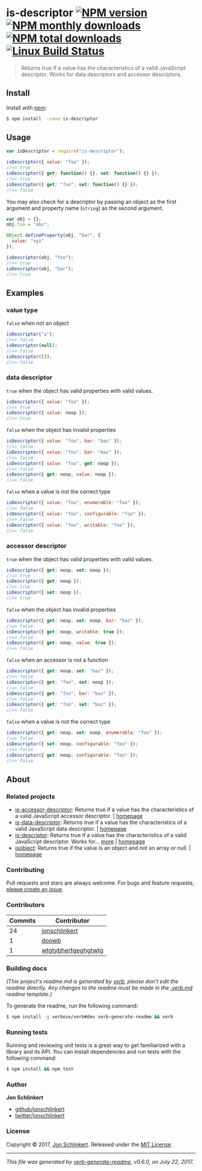 # is-descriptor [![NPM version](https://img.shields.io/npm/v/is-descriptor.svg?style=flat)](https://www.npmjs.com/package/is-descriptor) [![NPM monthly downloads](https://img.shields.io/npm/dm/is-descriptor.svg?style=flat)](https://npmjs.org/package/is-descriptor) [![NPM total downloads](https://img.shields.io/npm/dt/is-descriptor.svg?style=flat)](https://npmjs.org/package/is-descriptor) [![Linux Build Status](https://img.shields.io/travis/jonschlinkert/is-descriptor.svg?style=flat&label=Travis)](https://travis-ci.org/jonschlinkert/is-descriptor)

> Returns true if a value has the characteristics of a valid JavaScript descriptor. Works for data descriptors and accessor descriptors.

## Install

Install with [npm](https://www.npmjs.com/):

```sh
$ npm install --save is-descriptor
```

## Usage

```js
var isDescriptor = require("is-descriptor");

isDescriptor({ value: "foo" });
//=> true
isDescriptor({ get: function() {}, set: function() {} });
//=> true
isDescriptor({ get: "foo", set: function() {} });
//=> false
```

You may also check for a descriptor by passing an object as the first argument and property name (`string`) as the second argument.

```js
var obj = {};
obj.foo = "abc";

Object.defineProperty(obj, "bar", {
  value: "xyz"
});

isDescriptor(obj, "foo");
//=> true
isDescriptor(obj, "bar");
//=> true
```

## Examples

### value type

`false` when not an object

```js
isDescriptor("a");
//=> false
isDescriptor(null);
//=> false
isDescriptor([]);
//=> false
```

### data descriptor

`true` when the object has valid properties with valid values.

```js
isDescriptor({ value: "foo" });
//=> true
isDescriptor({ value: noop });
//=> true
```

`false` when the object has invalid properties

```js
isDescriptor({ value: "foo", bar: "baz" });
//=> false
isDescriptor({ value: "foo", bar: "baz" });
//=> false
isDescriptor({ value: "foo", get: noop });
//=> false
isDescriptor({ get: noop, value: noop });
//=> false
```

`false` when a value is not the correct type

```js
isDescriptor({ value: "foo", enumerable: "foo" });
//=> false
isDescriptor({ value: "foo", configurable: "foo" });
//=> false
isDescriptor({ value: "foo", writable: "foo" });
//=> false
```

### accessor descriptor

`true` when the object has valid properties with valid values.

```js
isDescriptor({ get: noop, set: noop });
//=> true
isDescriptor({ get: noop });
//=> true
isDescriptor({ set: noop });
//=> true
```

`false` when the object has invalid properties

```js
isDescriptor({ get: noop, set: noop, bar: "baz" });
//=> false
isDescriptor({ get: noop, writable: true });
//=> false
isDescriptor({ get: noop, value: true });
//=> false
```

`false` when an accessor is not a function

```js
isDescriptor({ get: noop, set: "baz" });
//=> false
isDescriptor({ get: "foo", set: noop });
//=> false
isDescriptor({ get: "foo", bar: "baz" });
//=> false
isDescriptor({ get: "foo", set: "baz" });
//=> false
```

`false` when a value is not the correct type

```js
isDescriptor({ get: noop, set: noop, enumerable: "foo" });
//=> false
isDescriptor({ set: noop, configurable: "foo" });
//=> false
isDescriptor({ get: noop, configurable: "foo" });
//=> false
```

## About

### Related projects

- [is-accessor-descriptor](https://www.npmjs.com/package/is-accessor-descriptor): Returns true if a value has the characteristics of a valid JavaScript accessor descriptor. | [homepage](https://github.com/jonschlinkert/is-accessor-descriptor "Returns true if a value has the characteristics of a valid JavaScript accessor descriptor.")
- [is-data-descriptor](https://www.npmjs.com/package/is-data-descriptor): Returns true if a value has the characteristics of a valid JavaScript data descriptor. | [homepage](https://github.com/jonschlinkert/is-data-descriptor "Returns true if a value has the characteristics of a valid JavaScript data descriptor.")
- [is-descriptor](https://www.npmjs.com/package/is-descriptor): Returns true if a value has the characteristics of a valid JavaScript descriptor. Works for… [more](https://github.com/jonschlinkert/is-descriptor) | [homepage](https://github.com/jonschlinkert/is-descriptor "Returns true if a value has the characteristics of a valid JavaScript descriptor. Works for data descriptors and accessor descriptors.")
- [isobject](https://www.npmjs.com/package/isobject): Returns true if the value is an object and not an array or null. | [homepage](https://github.com/jonschlinkert/isobject "Returns true if the value is an object and not an array or null.")

### Contributing

Pull requests and stars are always welcome. For bugs and feature requests, [please create an issue](../../issues/new).

### Contributors

| **Commits** | **Contributor**                                               |
| ----------- | ------------------------------------------------------------- |
| 24          | [jonschlinkert](https://github.com/jonschlinkert)             |
| 1           | [doowb](https://github.com/doowb)                             |
| 1           | [wtgtybhertgeghgtwtg](https://github.com/wtgtybhertgeghgtwtg) |

### Building docs

_(This project's readme.md is generated by [verb](https://github.com/verbose/verb-generate-readme), please don't edit the readme directly. Any changes to the readme must be made in the [.verb.md](.verb.md) readme template.)_

To generate the readme, run the following command:

```sh
$ npm install -g verbose/verb#dev verb-generate-readme && verb
```

### Running tests

Running and reviewing unit tests is a great way to get familiarized with a library and its API. You can install dependencies and run tests with the following command:

```sh
$ npm install && npm test
```

### Author

**Jon Schlinkert**

- [github/jonschlinkert](https://github.com/jonschlinkert)
- [twitter/jonschlinkert](https://twitter.com/jonschlinkert)

### License

Copyright © 2017, [Jon Schlinkert](https://github.com/jonschlinkert).
Released under the [MIT License](LICENSE).

---

_This file was generated by [verb-generate-readme](https://github.com/verbose/verb-generate-readme), v0.6.0, on July 22, 2017._
